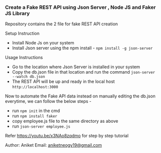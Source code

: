 ### Create a Fake REST API using Json Server , Node JS and Faker JS Library

Repository contains the 2 file for fake REST API creation

Setup Instruction

- Install Node Js on your system
- Install Json server using the npm install - ```npm install -g json-server```


Usage Instructions

- Go to the location where Json Server is installed in your system
- Copy the db.json file in that location and run the command ```json-server --watch db.json```
- The REST API will be up and ready in the local host ```http://localhost:3000```

Now to automate the Fake API data instead on manually editing the db.json everytime, we can follow the below steps - 

- run ```npm init``` in the cmd 
- run ```npm install faker```
- copy employee.js file to the same directory as above
- run ```json-server employee.js```

Refer https://youtu.be/x3NAo8zqdmo for step by step tutorial

Author: Aniket
Email: aniketneogy19@gmail.com
